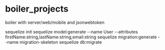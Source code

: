 # boiler_projects
boiler with server/web/mobile and jsonwebtoken

sequelize init
sequelize model:generate --name User --attributes firstName:string,lastName:string,email:string
sequelize migration:generate --name migration-skeleton
sequelize db:migrate

